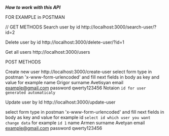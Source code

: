 *****How to work with this API*****

FOR EXAMPLE in POSTMAN

// GET METHODS
Search user by id
http://localhost:3000/search-user/?id=2

Delete user by id 
http://localhost:3000/delete-user/?id=1

Get all users
http://localhost:3000/users


POST METHODS

Create new user 
http://localhost:3000/create-user
select form type in postman 'x-www-form-urlencoded'
and fill next fields in body
as key and value for example
name      Grigor
surname   Avetisyan
email     example@gmail.com
password  qwerty123456
Notaion `id for user generated automaticaly`

Update user by Id
http://localhost:3000/update-user

select form type in postman 'x-www-form-urlencoded'
and fill next fields in body
as key and value for example
id `select id which user you want change data` for example `id 1`
name      Armen
surname   Avetyan
email     example@gmail.com
password  qwerty123456
